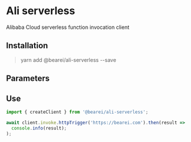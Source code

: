 # Ali serverless

Alibaba Cloud serverless function invocation client

## Installation

> yarn add @bearei/ali-serverless --save

## Parameters

## Use

```typescript
import { createClient } from '@bearei/ali-serverless';

await client.invoke.httpTrigger('https://bearei.com').then(result =>
  console.info(result);
);
```
